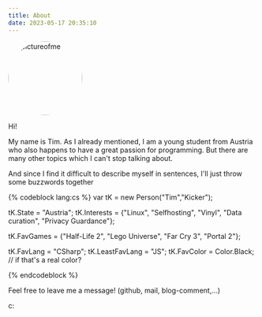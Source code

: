 ```yaml
---
title: About
date: 2023-05-17 20:35:10
---
```

<div class="text-center mb-4">
  <img src="https://avatars.githubusercontent.com/u/33966128?v=4" alt="apictureofme" width="150" height="150" style="border-radius: 50%;"  />
</div>

Hi! 

My name is Tim. As I already mentioned, I am a young student from Austria who also happens to have a great passion for programming. But there are many other topics which I can't stop talking about. 

And since I find it difficult to describe myself in sentences, I'll just throw some buzzwords together

{% codeblock lang:cs %}
var tK = new Person("Tim","Kicker");

tK.State = "Austria";
tK.Interests = {"Linux",
                "Selfhosting",
                "Vinyl",
                "Data curation",
                "Privacy Guardance"};

tK.FavGames = {"Half-Life 2",
               "Lego Universe",
               "Far Cry 3",
               "Portal 2"};

tK.FavLang = "CSharp";
tK.LeastFavLang = "JS";
tK.FavColor = Color.Black; 
            // if that's a real color?

{% endcodeblock %}




Feel free to leave me a message! (github, mail, blog-comment,...)

c:

<!--
<div class="text-center mb-4">
  <img src="https://raw.githubusercontent.com/botchGNU/botchGNU/master/generated/languages.svg" alt="apictureofme" width="350" height="200" />
</div>
-->
